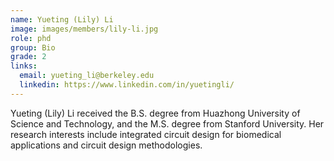 ```yaml
---
name: Yueting (Lily) Li
image: images/members/lily-li.jpg
role: phd
group: Bio
grade: 2
links:
  email: yueting_li@berkeley.edu
  linkedin: https://www.linkedin.com/in/yuetingli/
---
```


Yueting (Lily) Li received the B.S. degree from Huazhong University of Science and Technology, and the M.S. degree from Stanford University. Her research interests include integrated circuit design for biomedical applications and circuit design methodologies.

